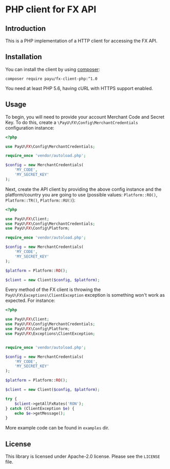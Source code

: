 # PHP client for FX API 

## Introduction

This is a PHP implementation of a HTTP client for accessing the FX API.

## Installation

You can install the client by using [composer](https://getcomposer.org/):

```
composer require payu/fx-client-php:^1.0
```

You need at least PHP 5.6, having cURL with HTTPS support enabled.

## Usage

To begin, you will need to provide your account Merchant Code and Secret Key. To do this, create a `\PayU\FX\Config\MerchantCredentials` configuration instance:

```php
<?php

use PayU\FX\Config\MerchantCredentials;

require_once 'vendor/autoload.php';

$config = new MerchantCredentials(
    'MY_CODE',
    'MY_SECRET_KEY'
);
```

Next, create the API client by providing the above config instance and the platform/country you are going to use (possible values: `Platform::RO()`, `Platform::TR()`, `Platform::RU()`):

```php
<?php

use PayU\FX\Client;
use PayU\FX\Config\MerchantCredentials;
use PayU\FX\Config\Platform;

require_once 'vendor/autoload.php';

$config = new MerchantCredentials(
    'MY_CODE',
    'MY_SECRET_KEY'
);

$platform = Platform::RO();

$client = new Client($config, $platform);
```

Every method of the FX client is throwing the `PayU\FX\Exceptions\ClientException` exception is something won't work as expected. For instance:

```php
<?php

use PayU\FX\Client;
use PayU\FX\Config\MerchantCredentials;
use PayU\FX\Config\Platform;
use PayU\FX\Exceptions\ClientException;


require_once 'vendor/autoload.php';

$config = new MerchantCredentials(
    'MY_CODE',
    'MY_SECRET_KEY'
);

$platform = Platform::RO();

$client = new Client($config, $platform);

try {
    $client->getAllFxRates('RON');
} catch (ClientException $e) {
    echo $e->getMessage();
}
```

More example code can be found in `examples` dir.

## License

This library is licensed under Apache-2.0 license. Please see the `LICENSE` file.
